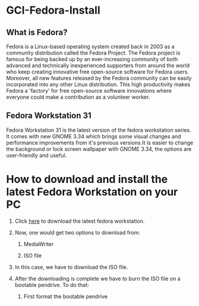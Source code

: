 # GCI-Fedora-Install

## What is Fedora?

Fedora is a Linux-based operating system created back in 2003 as a community distribution called the Fedora Project. 
The Fedora project is famous for being backed up by an ever-increasing community of both advanced and technically
inexperienced supporters from around the world who keep creating innovative free open-source software for Fedora users.
Moreover, all new features released by the Fedora community can be easily incorporated into any other Linux distribution.
This high productivity makes Fedora a 'factory' for free open-source software innovations where everyone could make a 
contribution as a volunteer worker.

## Fedora Workstation 31

Fedora Workstation 31 is the latest version of the fedora workstation series. It comes with new GNOME 3.34 which brings
some visual changes and performance improvements from it's previous versions.It is easier to change the background or 
lock screen wallpaper with GNOME 3.34, the options are user-friendly and useful.

# How to download and install the latest Fedora Workstation on your PC

1. Click [here](https://getfedora.org/en/workstation/download/) to download the latest fedora workstation.

2. Now, one would get two options to download from:

    1. MediaWriter
    
    2. ISO file
  
3. In this case, we have to download the ISO file.

4. After the downloading is complete we have to burn the ISO file on a bootable pendrive. To do that:
    
      1. First format the bootable pendrive
